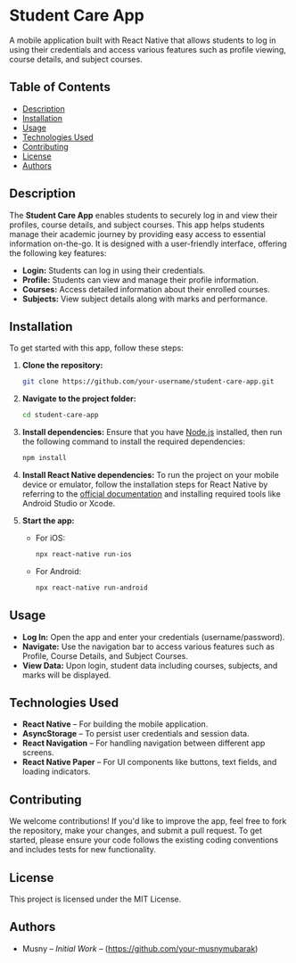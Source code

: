 
# Student Care App

A mobile application built with React Native that allows students to log in using their credentials and access various features such as profile viewing, course details, and subject courses.

## Table of Contents

- [Description](#description)
- [Installation](#installation)
- [Usage](#usage)
- [Technologies Used](#technologies-used)
- [Contributing](#contributing)
- [License](#license)
- [Authors](#authors)

## Description

The **Student Care App** enables students to securely log in and view their profiles, course details, and subject courses. This app helps students manage their academic journey by providing easy access to essential information on-the-go. It is designed with a user-friendly interface, offering the following key features:

- **Login:** Students can log in using their credentials.
- **Profile:** Students can view and manage their profile information.
- **Courses:** Access detailed information about their enrolled courses.
- **Subjects:** View subject details along with marks and performance.

## Installation

To get started with this app, follow these steps:

1. **Clone the repository:**
   ```bash
   git clone https://github.com/your-username/student-care-app.git
   ```

2. **Navigate to the project folder:**
   ```bash
   cd student-care-app
   ```

3. **Install dependencies:**
   Ensure that you have [Node.js](https://nodejs.org/) installed, then run the following command to install the required dependencies:
   ```bash
   npm install
   ```

4. **Install React Native dependencies:**
   To run the project on your mobile device or emulator, follow the installation steps for React Native by referring to the [official documentation](https://reactnative.dev/docs/environment-setup) and installing required tools like Android Studio or Xcode.

5. **Start the app:**
   - For iOS:
     ```bash
     npx react-native run-ios
     ```
   - For Android:
     ```bash
     npx react-native run-android
     ```

## Usage

- **Log In:** Open the app and enter your credentials (username/password).
- **Navigate:** Use the navigation bar to access various features such as Profile, Course Details, and Subject Courses.
- **View Data:** Upon login, student data including courses, subjects, and marks will be displayed.

## Technologies Used

- **React Native** – For building the mobile application.
- **AsyncStorage** – To persist user credentials and session data.
- **React Navigation** – For handling navigation between different app screens.
- **React Native Paper** – For UI components like buttons, text fields, and loading indicators.

## Contributing

We welcome contributions! If you'd like to improve the app, feel free to fork the repository, make your changes, and submit a pull request. To get started, please ensure your code follows the existing coding conventions and includes tests for new functionality.

## License

This project is licensed under the MIT License.

## Authors

- Musny – _Initial Work_ – (https://github.com/your-musnymubarak)
